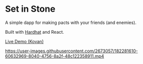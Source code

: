 # Set in Stone

A simple dapp for making pacts with your friends (and enemies).

Built with [Hardhat](https://hardhat.org/) and React.

[Live Demo (Kovan)](set-in-stone.surge.sh/)

https://user-images.githubusercontent.com/2673057/182281610-60632969-8040-4756-8a2f-48c122358911.mp4
